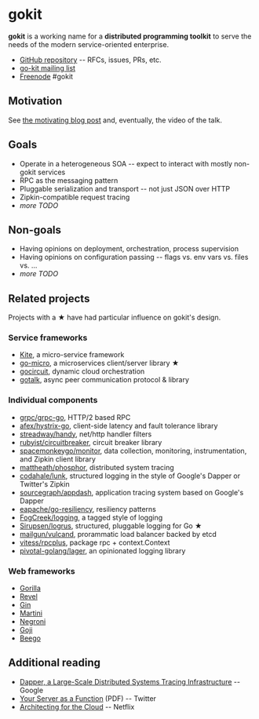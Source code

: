 # gokit

**gokit** is a working name for a **distributed programming toolkit** to serve the needs of the modern service-oriented enterprise.

- [GitHub repository](https://github.com/peterbourgon/gokit) -- RFCs, issues, PRs, etc.
- [go-kit mailing list](https://groups.google.com/forum/#!forum/go-kit)
- [Freenode](https://freenode.net) #gokit

## Motivation

See [the motivating blog post](http://peter.bourgon.org/go-kit) and, eventually, the video of the talk.

## Goals

- Operate in a heterogeneous SOA -- expect to interact with mostly non-gokit services
- RPC as the messaging pattern
- Pluggable serialization and transport -- not just JSON over HTTP
- Zipkin-compatible request tracing
- _more TODO_

## Non-goals

- Having opinions on deployment, orchestration, process supervision
- Having opinions on configuration passing -- flags vs. env vars vs. files vs. ...
- _more TODO_

## Related projects

Projects with a ★ have had particular influence on gokit's design.

### Service frameworks

- [Kite](https://github.com/koding/kite), a micro-service framework
- [go-micro](https://github.com/asim/go-micro), a microservices client/server library ★
- [gocircuit](https://github.com/gocircuit/circuit), dynamic cloud orchestration
- [gotalk](https://github.com/rsms/gotalk), async peer communication protocol &amp; library

### Individual components

- [grpc/grpc-go](https://github.com/grpc/grpc-go), HTTP/2 based RPC
- [afex/hystrix-go](https://github.com/afex/hystrix-go), client-side latency and fault tolerance library
- [streadway/handy](https://github.com/streadway/handy), net/http handler filters
- [rubyist/circuitbreaker](https://github.com/rubyist/circuitbreaker), circuit breaker library
- [spacemonkeygo/monitor](https://github.com/spacemonkeygo/monitor), data collection, monitoring, instrumentation, and Zipkin client library
- [mattheath/phosphor](https://github.com/mattheath/phosphor), distributed system tracing
- [codahale/lunk](https://github.com/codahale/lunk), structured logging in the style of Google's Dapper or Twitter's Zipkin
- [sourcegraph/appdash](https://github.com/sourcegraph/appdash), application tracing system based on Google's Dapper
- [eapache/go-resiliency](https://github.com/eapache/go-resiliency), resiliency patterns
- [FogCreek/logging](https://github.com/FogCreek/logging), a tagged style of logging
- [Sirupsen/logrus](https://github.com/Sirupsen/logrus), structured, pluggable logging for Go ★
- [mailgun/vulcand](https://github.com/mailgun/vulcand), prorammatic load balancer backed by etcd
- [vitess/rpcplus](https://godoc.org/code.google.com/p/vitess/go/rpcplus), package rpc + context.Context
- [pivotal-golang/lager](https://github.com/pivotal-golang/lager), an opinionated logging library

### Web frameworks

- [Gorilla](http://www.gorillatoolkit.org)
- [Revel](https://revel.github.io/)
- [Gin](https://gin-gonic.github.io/gin/)
- [Martini](https://github.com/go-martini/martini)
- [Negroni](https://github.com/codegangsta/negroni)
- [Goji](https://github.com/zenazn/goji)
- [Beego](http://beego.me/)

## Additional reading

- [Dapper, a Large-Scale Distributed Systems Tracing Infrastructure](http://research.google.com/pubs/pub36356.html) -- Google
- [Your Server as a Function](http://monkey.org/~marius/funsrv.pdf) (PDF) -- Twitter
- [Architecting for the Cloud](http://fr.slideshare.net/stonse/architecting-for-the-cloud-using-netflixoss-codemash-workshop-29852233) -- Netflix
